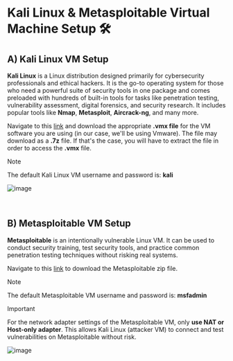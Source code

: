 # Kali Linux & Metasploitable Virtual Machine Setup 🛠️

## A) Kali Linux VM Setup

**Kali Linux** is a Linux distribution designed primarily for cybersecurity professionals and ethical hackers. It is the go-to operating system for those who need a powerful suite of security tools in one package and comes preloaded with hundreds of built-in tools for tasks like penetration testing, vulnerability assessment, digital forensics, and security research. It includes popular tools like **Nmap**, **Metasploit**, **Aircrack-ng**, and many more.

Navigate to this [link](https://www.kali.org/get-kali/#kali-virtual-machines) and download the appropriate **.vmx file** for the VM software you are using (in our case, we'll be using Vmware).
The file may download as a **.7z** file. If that's the case, you will have to extract the file in order to access the **.vmx** file.

> [!NOTE]
> The default Kali Linux VM username and password is: **kali**

![image](https://github.com/user-attachments/assets/42fd3055-6261-46fa-996c-403ddd0727de)

</br>

## B) Metasploitable VM Setup

**Metasploitable** is an intentionally vulnerable Linux VM. It can be used to conduct security training, test security tools, and practice common penetration testing techniques without risking real systems.

Navigate to this [link](https://sourceforge.net/projects/metasploitable/) to download the Metasploitable zip file.

> [!NOTE]
> The default Metasploitable VM username and password is: **msfadmin**

> [!IMPORTANT]
> For the network adapter settings of the Metasploitable VM, only **use NAT or Host-only adapter**. This allows Kali Linux (attacker VM) to connect and test vulnerabilities on Metasploitable without risk.

![image](https://github.com/user-attachments/assets/ff4060b3-9107-438c-bde2-49280396ff6e)

